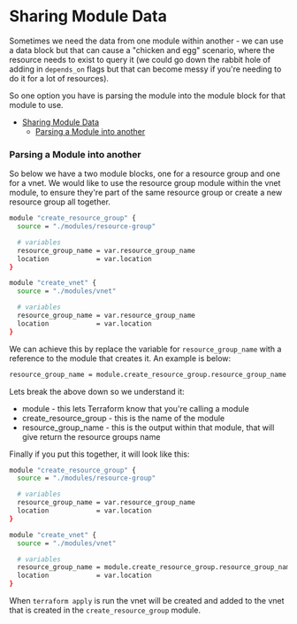 # Sharing Module Data

Sometimes we need the data from one module within another - we can use a data block but that can cause a "chicken and egg" scenario, where the resource needs to exist to query it (we could go down the rabbit hole of adding in ```depends_on``` flags but that can become messy if you're needing to do it for a lot of resources). 

So one option you have is parsing the module into the module block for that module to use.

- [Sharing Module Data](#sharing-module-data)
    - [Parsing a Module into another](#parsing-a-module-into-another)

### Parsing a Module into another

So below we have a two module blocks, one for a resource group and one for a vnet. We would like to use the resource group module within the vnet module, to ensure they're part of the same resource group or create a new resource group all together.

```bash
module "create_resource_group" {
  source = "./modules/resource-group"

  # variables
  resource_group_name = var.resource_group_name
  location            = var.location
}

module "create_vnet" {
  source = "./modules/vnet"

  # variables
  resource_group_name = var.resource_group_name
  location            = var.location
}
```

We can achieve this by replace the variable for ```resource_group_name``` with a reference to the module that creates it. An example is below:

```bash
resource_group_name = module.create_resource_group.resource_group_name 
```

Lets break the above down so we understand it:

- module - this lets Terraform know that you're calling a module
- create_resource_group - this is the name of the module
- resource_group_name - this is the output within that module, that will give return the resource groups name

Finally if you put this together, it will look like this:

```bash
module "create_resource_group" {
  source = "./modules/resource-group"

  # variables
  resource_group_name = var.resource_group_name
  location            = var.location
}

module "create_vnet" {
  source = "./modules/vnet"

  # variables
  resource_group_name = module.create_resource_group.resource_group_name 
  location            = var.location
}
```

When ```terraform apply``` is run the vnet will be created and added to the vnet that is created in the ```create_resource_group``` module.